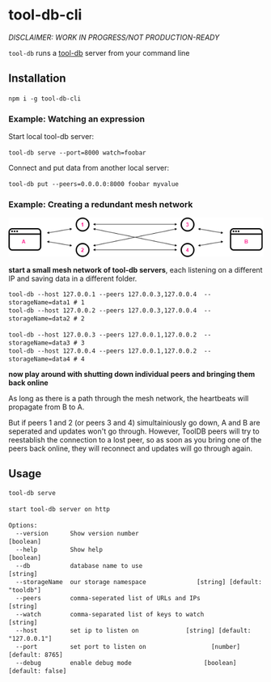 # tool-db-cli

*DISCLAIMER: WORK IN PROGRESS/NOT PRODUCTION-READY*

`tool-db` runs a [tool-db](https://github.com/Manwe-777/tool-db) server from your command line

## Installation

`npm i -g tool-db-cli`

### Example: Watching an expression

Start local tool-db server:

`tool-db serve --port=8000 watch=foobar`

Connect and put data from another local server:

`tool-db put --peers=0.0.0.0:8000 foobar myvalue`

### Example: Creating a redundant mesh network

![Connecting two browsers, A and B, over a mesh of tool-db peers, 1 through 4](./docs/mesh-network.png)

**start a small mesh network of tool-db servers**, each listening on a different IP and saving data in a different folder.

```console
tool-db --host 127.0.0.1 --peers 127.0.0.3,127.0.0.4  --storageName=data1 # 1
tool-db --host 127.0.0.2 --peers 127.0.0.3,127.0.0.4  --storageName=data2 # 2

tool-db --host 127.0.0.3 --peers 127.0.0.1,127.0.0.2  --storageName=data3 # 3
tool-db --host 127.0.0.4 --peers 127.0.0.1,127.0.0.2  --storageName=data4 # 4
```

**now play around with shutting down individual peers and bringing them back online**

As long as there is a path through the mesh network, the heartbeats will propagate from B to A. 

But if peers 1 and 2 (or peers 3 and 4) simultainiously go down, A and B are seperated 
and updates won't go through. However, ToolDB peers will try to reestablish the connection 
to a lost peer, so as soon as you bring one of the peers back online, they will reconnect 
and updates will go through again. 

## Usage

```
tool-db serve

start tool-db server on http

Options:
  --version      Show version number                                   [boolean]
  --help         Show help                                             [boolean]
  --db           database name to use                                   [string]
  --storageName  our storage namespace              [string] [default: "tooldb"]
  --peers        comma-seperated list of URLs and IPs                   [string]
  --watch        comma-separated list of keys to watch                  [string]
  --host         set ip to listen on             [string] [default: "127.0.0.1"]
  --port         set port to listen on                  [number] [default: 8765]
  --debug        enable debug mode                    [boolean] [default: false]
```
